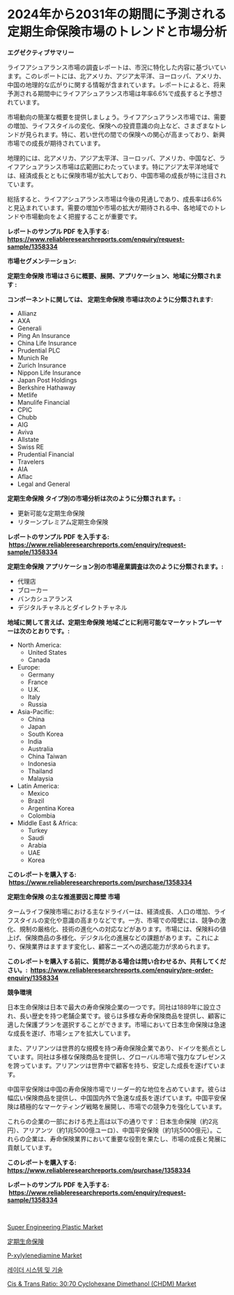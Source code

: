 <p><h1>2024年から2031年の期間に予測される定期生命保険市場のトレンドと市場分析</h1></p><p><strong>エグゼクティブサマリー</strong></p>
<p><p>ライフアシュアランス市場の調査レポートは、市況に特化した内容に基づいています。このレポートには、北アメリカ、アジア太平洋、ヨーロッパ、アメリカ、中国の地理的な広がりに関する情報が含まれています。レポートによると、将来予測される期間中にライフアシュアランス市場は年率6.6%で成長すると予想されています。</p><p>市場動向の簡潔な概要を提供しましょう。ライフアシュアランス市場では、需要の増加、ライフスタイルの変化、保険への投資意識の向上など、さまざまなトレンドが見られます。特に、若い世代の間での保険への関心が高まっており、新興市場での成長が期待されています。</p><p>地理的には、北アメリカ、アジア太平洋、ヨーロッパ、アメリカ、中国など、ライフアシュアランス市場は広範囲にわたっています。特にアジア太平洋地域では、経済成長とともに保険市場が拡大しており、中国市場の成長が特に注目されています。</p><p>総括すると、ライフアシュアランス市場は今後の見通しであり、成長率は6.6%と見込まれています。需要の増加や市場の拡大が期待される中、各地域でのトレンドや市場動向をよく把握することが重要です。</p></p>
<p><strong>レポートのサンプル PDF を入手する: <a href="https://www.reliableresearchreports.com/enquiry/request-sample/1358334">https://www.reliableresearchreports.com/enquiry/request-sample/1358334</a></strong></p>
<p><strong>市場セグメンテーション:</strong></p>
<p><strong> 定期生命保険 市場はさらに概要、展開、アプリケーション、地域に分類されます :</strong></p>
<p><strong>コンポーネントに関しては、 定期生命保険 市場は次のように分類されます: &nbsp;</strong></p>
<p><ul><li>Allianz</li><li>AXA</li><li>Generali</li><li>Ping An Insurance</li><li>China Life Insurance</li><li>Prudential PLC</li><li>Munich Re</li><li>Zurich Insurance</li><li>Nippon Life Insurance</li><li>Japan Post Holdings</li><li>Berkshire Hathaway</li><li>Metlife</li><li>Manulife Financial</li><li>CPIC</li><li>Chubb</li><li>AIG</li><li>Aviva</li><li>Allstate</li><li>Swiss RE</li><li>Prudential Financial</li><li>Travelers</li><li>AIA</li><li>Aflac</li><li>Legal and General</li></ul></p>
<p><strong> 定期生命保険 タイプ別の市場分析は次のように分類されます。:</strong></p>
<p><ul><li>更新可能な定期生命保険</li><li>リターンプレミアム定期生命保険</li></ul></p>
<p><strong>レポートのサンプル PDF を入手する: &nbsp;<a href="https://www.reliableresearchreports.com/enquiry/request-sample/1358334">https://www.reliableresearchreports.com/enquiry/request-sample/1358334</a></strong></p>
<p><strong> 定期生命保険 アプリケーション別の市場産業調査は次のように分類されます。:</strong></p>
<p><ul><li>代理店</li><li>ブローカー</li><li>バンカシュアランス</li><li>デジタルチャネルとダイレクトチャネル</li></ul></p>
<p><strong>地域に関して言えば、定期生命保険 地域ごとに利用可能なマーケットプレーヤーは次のとおりです。:</strong></p>
<p><ul>
    <li>
        North America:
        <ul>
            <li>United States</li>
            <li>Canada</li>
        </ul>
    </li>
    <li>
        Europe:
        <ul>
            <li>Germany</li>
            <li>France</li>
            <li>U.K.</li>
            <li>Italy</li>
            <li>Russia</li>
        </ul>
    </li>
    <li>
        Asia-Pacific:
        <ul>
            <li>China</li>
            <li>Japan</li>
            <li>South Korea</li>
            <li>India</li>
            <li>Australia</li>
            <li>China Taiwan</li>
            <li>Indonesia</li>
            <li>Thailand</li>
            <li>Malaysia</li>
        </ul>
    </li>
    <li>
        Latin America:
        <ul>
            <li>Mexico</li>
            <li>Brazil</li>
            <li>Argentina Korea</li>
            <li>Colombia</li>
        </ul>
    </li>
    <li>
        Middle East & Africa:
        <ul>
            <li>Turkey</li>
            <li>Saudi</li>
            <li>Arabia</li>
            <li>UAE</li>
            <li>Korea</li>
        </ul>
    </li>
    </ul></p>
<p><strong>このレポートを購入する: &nbsp;<a href="https://www.reliableresearchreports.com/purchase/1358334">https://www.reliableresearchreports.com/purchase/1358334</a></strong></p>
<p><strong>定期生命保険 の主な推進要因と障壁 市場</strong></p>
<p><p>タームライフ保険市場における主なドライバーは、経済成長、人口の増加、ライフスタイルの変化や意識の高まりなどです。一方、市場での障壁には、競争の激化、規制の厳格化、技術の進化への対応などがあります。市場には、保険料の値上げ、保険商品の多様化、デジタル化の進展などの課題があります。これにより、保険業界はますます変化し、顧客ニーズへの適応能力が求められます。</p></p>
<p><strong>このレポートを購入する前に、質問がある場合は問い合わせるか、共有してください。:&nbsp; <a href="https://www.reliableresearchreports.com/enquiry/pre-order-enquiry/1358334">https://www.reliableresearchreports.com/enquiry/pre-order-enquiry/1358334</a></strong></p>
<p><strong>競争環境</strong></p>
<p><p>日本生命保険は日本で最大の寿命保険企業の一つです。同社は1889年に設立され、長い歴史を持つ老舗企業です。彼らは多様な寿命保険商品を提供し、顧客に適した保護プランを選択することができます。市場において日本生命保険は急速な成長を遂げ、市場シェアを拡大しています。</p><p>また、アリアンツは世界的な規模を持つ寿命保険企業であり、ドイツを拠点としています。同社は多様な保険商品を提供し、グローバル市場で強力なプレゼンスを誇っています。アリアンツは世界中で顧客を持ち、安定した成長を遂げています。</p><p>中国平安保険は中国の寿命保険市場でリーダー的な地位を占めています。彼らは幅広い保険商品を提供し、中国国内外で急速な成長を遂げています。中国平安保険は積極的なマーケティング戦略を展開し、市場での競争力を強化しています。</p><p>これらの企業の一部における売上高は以下の通りです：日本生命保険（約2兆円）、アリアンツ（約1兆5000億ユーロ）、中国平安保険（約1兆5000億元）。これらの企業は、寿命保険業界において重要な役割を果たし、市場の成長と発展に貢献しています。</p></p>
<p><strong>このレポートを購入する: &nbsp; <a href="https://www.reliableresearchreports.com/purchase/1358334">https://www.reliableresearchreports.com/purchase/1358334</a></strong></p>
<p><strong>レポートのサンプル PDF を入手する: &nbsp;<a href="https://www.reliableresearchreports.com/enquiry/request-sample/1358334">https://www.reliableresearchreports.com/enquiry/request-sample/1358334</a></strong><strong></strong></p>
<p>&nbsp;</p>
<p><p><a href="https://github.com/globismark/Market-Research-Report-List-2/blob/main/super-engineering-plastic-market.md">Super Engineering Plastic Market</a></p><p><a href="https://github.com/bevdtkn4419963/Market-Research-Report-List-1/blob/main/9799653193149.md">定期生命保険</a></p><p><a href="https://issuu.com/reportprime-2/docs/p-xylylenediamine-market-size-2030.pptx">P-xylylenediamine Market</a></p><p><a href="https://github.com/vsoq0zknh59/Market-Research-Report-List-1/blob/main/1286285192933.md">레이더 시스템 및 기술</a></p><p><a href="https://issuu.com/reportprime-2/docs/cis-trans-ratio-3070-cyclohexane-dimethanol-chdm-m">Cis & Trans Ratio: 30:70 Cyclohexane Dimethanol (CHDM) Market</a></p></p>